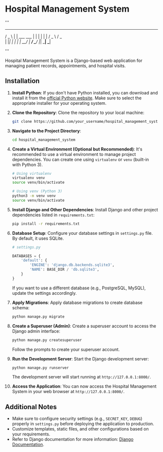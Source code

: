 # Hospital Management System

'''

  ___    _               
  / _ \  | |   ___    ___ 
 | | | | | |  / _ \  / _ \
 | |_| | | | |  __/ |  __/
  \___/  |_|  \___|  \___|
                          

                                                                                     
                             

'''

Hospital Management System is a Django-based web application for managing patient records, appointments, and hospital visits.

## Installation

1. **Install Python**: If you don't have Python installed, you can download and install it from the [official Python website](https://www.python.org/downloads/). Make sure to select the appropriate installer for your operating system.

2. **Clone the Repository**: Clone the repository to your local machine:
    ```bash
    git clone https://github.com/your_username/hospital_management_system.git
    ```

3. **Navigate to the Project Directory**:
    ```bash
    cd hospital_management_system
    ```

4. **Create a Virtual Environment (Optional but Recommended)**: It's recommended to use a virtual environment to manage project dependencies. You can create one using `virtualenv` or `venv` (built-in with Python 3).
    ```bash
    # Using virtualenv
    virtualenv venv
    source venv/bin/activate

    # Using venv (Python 3)
    python3 -m venv venv
    source venv/bin/activate
    ```

5. **Install Django and Other Dependencies**: Install Django and other project dependencies listed in `requirements.txt`:
    ```bash
    pip install -r requirements.txt
    ```

6. **Database Setup**: Configure your database settings in `settings.py` file. By default, it uses SQLite.
    ```python
    # settings.py

    DATABASES = {
        'default': {
            'ENGINE': 'django.db.backends.sqlite3',
            'NAME': BASE_DIR / 'db.sqlite3',
        }
    }
    ```
    If you want to use a different database (e.g., PostgreSQL, MySQL), update the settings accordingly.

7. **Apply Migrations**: Apply database migrations to create database schema:
    ```bash
    python manage.py migrate
    ```

8. **Create a Superuser (Admin)**: Create a superuser account to access the Django admin interface:
    ```bash
    python manage.py createsuperuser
    ```
    Follow the prompts to create your superuser account.

9. **Run the Development Server**: Start the Django development server:
    ```bash
    python manage.py runserver
    ```
    The development server will start running at `http://127.0.0.1:8000/`.

10. **Access the Application**: You can now access the Hospital Management System in your web browser at `http://127.0.0.1:8000/`.

## Additional Notes

- Make sure to configure security settings (e.g., `SECRET_KEY`, `DEBUG`) properly in `settings.py` before deploying the application to production.
- Customize templates, static files, and other configurations based on your requirements.
- Refer to Django documentation for more information: [Django Documentation](https://docs.djangoproject.com/en/stable/).
